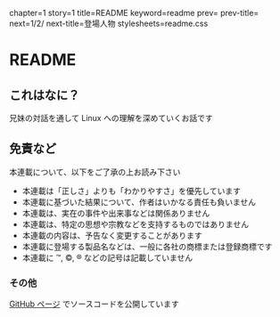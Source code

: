 chapter=1
story=1
title=README
keyword=readme
prev=
prev-title=
next=1/2/
next-title=登場人物
stylesheets=readme.css

# README

## これはなに？

兄妹の対話を通して Linux への理解を深めていくお話です

## 免責など

本連載について、以下をご了承の上お読み下さい

* 本連載は「正しさ」よりも「わかりやすさ」を優先しています
* 本連載に基づいた結果について、作者はいかなる責任も負いません
* 本連載は、実在の事件や出来事などは関係ありません
* 本連載は、特定の思想や宗教などを支持するものではありません
* 本連載の内容は、予告なく変更することがあります
* 本連載に登場する製品名などは、一般に各社の商標または登録商標です
* 本連載に ™, ©, ® などの記号は記載していません

### その他

[GitHub ページ](https://github.com/hironobu-nagaya/linux-starts-with-l) でソースコードを公開しています

